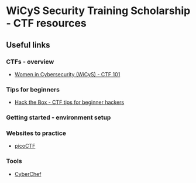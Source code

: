 # WiCyS Security Training Scholarship - CTF resources 

## Useful links

### CTFs - overview

* [Women in Cybersecurity (WiCyS) - CTF 101](https://www.youtube.com/watch?v=wL3acu8xspM)

### Tips for beginners

* [Hack the Box - CTF tips for beginner hackers](https://www.hackthebox.com/blog/what-is-ctf#ctf_educational_resources)

### Getting started - environment setup 

### Websites to practice

* [picoCTF](https://picoctf.org/)

### Tools

* [CyberChef](https://gchq.github.io/CyberChef/)
